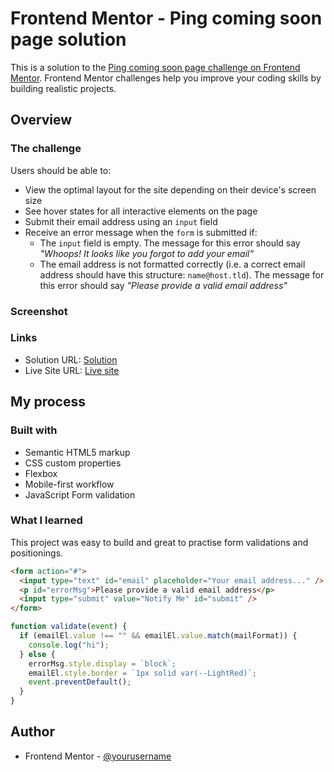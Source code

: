 # Frontend Mentor - Ping coming soon page solution

This is a solution to the [Ping coming soon page challenge on Frontend Mentor](https://www.frontendmentor.io/challenges/ping-single-column-coming-soon-page-5cadd051fec04111f7b848da). Frontend Mentor challenges help you improve your coding skills by building realistic projects.

## Overview

### The challenge

Users should be able to:

- View the optimal layout for the site depending on their device's screen size
- See hover states for all interactive elements on the page
- Submit their email address using an `input` field
- Receive an error message when the `form` is submitted if:
  - The `input` field is empty. The message for this error should say _"Whoops! It looks like you forgot to add your email"_
  - The email address is not formatted correctly (i.e. a correct email address should have this structure: `name@host.tld`). The message for this error should say _"Please provide a valid email address"_

### Screenshot

### Links

- Solution URL: [Solution](https://your-solution-url.com)
- Live Site URL: [Live site](https://your-live-site-url.com)

## My process

### Built with

- Semantic HTML5 markup
- CSS custom properties
- Flexbox
- Mobile-first workflow
- JavaScript Form validation

### What I learned

This project was easy to build and great to practise form validations and positionings.

```html
<form action="#">
  <input type="text" id="email" placeholder="Your email address..." />
  <p id="errorMsg">Please provide a valid email address</p>
  <input type="submit" value="Notify Me" id="submit" />
</form>
```

```js
function validate(event) {
  if (emailEl.value !== "" && emailEl.value.match(mailFormat)) {
    console.log("hi");
  } else {
    errorMsg.style.display = `block`;
    emailEl.style.border = `1px solid var(--LightRed)`;
    event.preventDefault();
  }
}
```

## Author

- Frontend Mentor - [@yourusername](https://www.frontendmentor.io/profile/yourusername)
